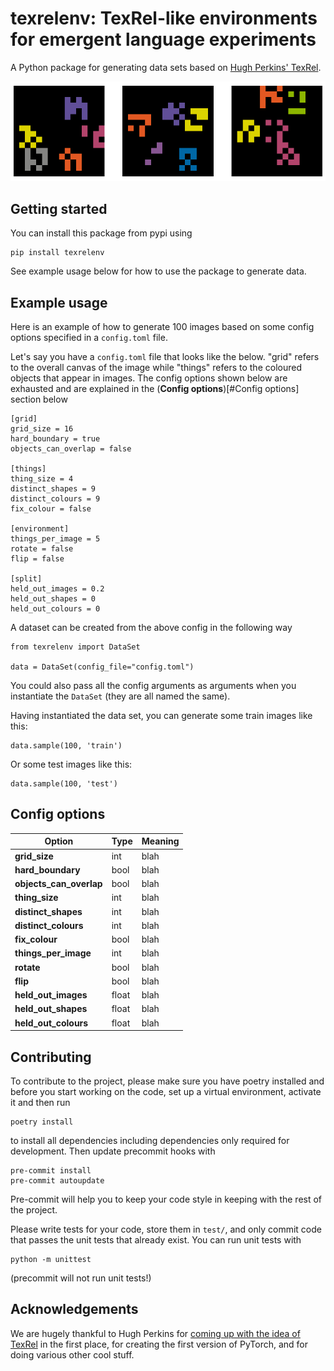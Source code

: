 # texrelenv: TexRel-like environments for emergent language experiments

A Python package for generating data sets based on [Hugh Perkins' TexRel](https://arxiv.org/abs/2105.12804).

![3 example images of the data generated by this library](example.png "Examples")

## Getting started

You can install this package from pypi using

```
pip install texrelenv
```

See example usage below for how to use the package to generate data.

## Example usage

Here is an example of how to generate 100 images based on some config options specified in a `config.toml` file.

Let's say you have a `config.toml` file that looks like the below. "grid" refers to the overall canvas of the image while "things" refers to the coloured objects that appear in images. The config options shown below are exhausted and are explained in the (**Config options**)[#Config options] section below

```
[grid]
grid_size = 16
hard_boundary = true
objects_can_overlap = false

[things]
thing_size = 4
distinct_shapes = 9
distinct_colours = 9
fix_colour = false

[environment]
things_per_image = 5
rotate = false
flip = false

[split]
held_out_images = 0.2
held_out_shapes = 0
held_out_colours = 0
```

A dataset can be created from the above config in the following way

```
from texrelenv import DataSet

data = DataSet(config_file="config.toml")
```

You could also pass all the config arguments as arguments when you instantiate the `DataSet` (they are all named the same).

Having instantiated the data set, you can generate some train images like this:

```
data.sample(100, 'train')
```

Or some test images like this:

```
data.sample(100, 'test')
```

## Config options

| Option   | Type | Meaning|
|----------|------|--------|
| **grid_size** | int  | blah   |
| **hard_boundary** | bool  | blah   |
| **objects_can_overlap** | bool  | blah   |
| **thing_size** | int  | blah   |
| **distinct_shapes** | int  | blah   |
| **distinct_colours** | int  | blah   |
| **fix_colour** | bool  | blah   |
| **things_per_image** | int  | blah   |
| **rotate** | bool  | blah   |
| **flip** | bool  | blah   |
| **held_out_images** | float  | blah   |
| **held_out_shapes** | float  | blah   |
| **held_out_colours** | float  | blah   |

## Contributing

To contribute to the project, please make sure you have poetry installed and before you start working on the code, set up a virtual environment, activate it and then run

```
poetry install
```

to install all dependencies including dependencies only required for development. Then update precommit hooks with

```
pre-commit install
pre-commit autoupdate
```

Pre-commit will help you to keep your code style in keeping with the rest of the project.

Please write tests for your code, store them in `test/`, and only commit code that passes the unit tests that already exist. You can run unit tests with

```
python -m unittest
```

(precommit will not run unit tests!)

## Acknowledgements

We are hugely thankful to Hugh Perkins for [coming up with the idea of TexRel](https://arxiv.org/abs/2105.12804) in the first place, for creating the first version of PyTorch, and for doing various other cool stuff.
